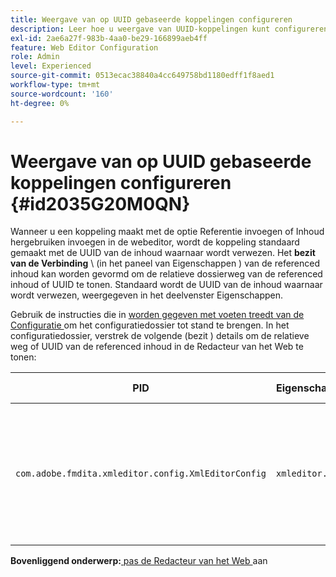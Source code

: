 ```yaml
---
title: Weergave van op UUID gebaseerde koppelingen configureren
description: Leer hoe u weergave van UUID-koppelingen kunt configureren
exl-id: 2ae6a27f-983b-4aa0-be29-166899aeb4ff
feature: Web Editor Configuration
role: Admin
level: Experienced
source-git-commit: 0513ecac38840a4cc649758bd1180edff1f8aed1
workflow-type: tm+mt
source-wordcount: '160'
ht-degree: 0%

---
```


# Weergave van op UUID gebaseerde koppelingen configureren {#id2035G20M0QN}

Wanneer u een koppeling maakt met de optie Referentie invoegen of Inhoud hergebruiken invoegen in de webeditor, wordt de koppeling standaard gemaakt met de UUID van de inhoud waarnaar wordt verwezen. Het **bezit van de Verbinding** \ (in het paneel van Eigenschappen \) van de referenced inhoud kan worden gevormd om de relatieve dossierweg van de referenced inhoud of UUID te tonen. Standaard wordt de UUID van de inhoud waarnaar wordt verwezen, weergegeven in het deelvenster Eigenschappen.

Gebruik de instructies die in [ worden gegeven met voeten treedt van de Configuratie ](download-install-additional-config-override.md#) om het configuratiedossier tot stand te brengen. In het configuratiedossier, verstrek de volgende \(bezit \) details om de relatieve weg of UUID van de referenced inhoud in de Redacteur van het Web te tonen:

| PID | Eigenschappensleutel | Waarde van eigenschap |
|---|------------|--------------|
| `com.adobe.fmdita.xmleditor.config.XmlEditorConfig` | `xmleditor.uuid` | Boolean \(true/false\). Als u het relatieve pad van de gekoppelde inhoud wilt weergeven, stelt u deze eigenschap in op false. <br> **Standaardwaarde**: waar |

**Bovenliggend onderwerp:**[ pas de Redacteur van het Web ](conf-web-editor.md) aan
